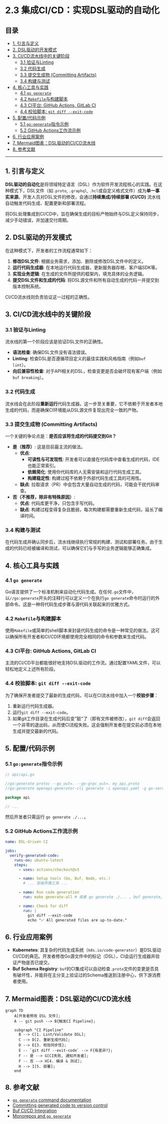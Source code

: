 # 2.3 集成CI/CD：实现DSL驱动的自动化

## 目录

- [1. 引言与定义](#1-引言与定义)
- [2. DSL驱动的开发模式](#2-dsl驱动的开发模式)
- [3. CI/CD流水线中的关键阶段](#3-cicd流水线中的关键阶段)
  - [3.1 验证与Linting](#31-验证与linting)
  - [3.2 代码生成](#32-代码生成)
  - [3.3 提交生成物 (Committing Artifacts)](#33-提交生成物-committing-artifacts)
  - [3.4 构建与测试](#34-构建与测试)
- [4. 核心工具与实践](#4-核心工具与实践)
  - [4.1 `go generate`](#41-go-generate)
  - [4.2 `Makefile`与构建脚本](#42-makefile与构建脚本)
  - [4.3 CI平台: GitHub Actions, GitLab CI](#43-ci平台-github-actions-gitlab-ci)
  - [4.4 校验脚本: `git diff --exit-code`](#44-校验脚本-git-diff---exit-code)
- [5. 配置/代码示例](#5-配置代码示例)
  - [5.1 `go:generate`指令示例](#51-go-generate指令示例)
  - [5.2 GitHub Actions工作流示例](#52-github-actions工作流示例)
- [6. 行业应用案例](#6-行业应用案例)
- [7. Mermaid图表：DSL驱动的CI/CD流水线](#7-mermaid图表-dsl驱动的cicd流水线)
- [8. 参考文献](#8-参考文献)

---

## 1. 引言与定义

**DSL驱动的自动化**是将领域特定语言（DSL）作为软件开发流程核心的实践。在这种模式下，DSL文件（如`.proto`, `.graphql`, `.hcl`或自定义格式文件）成为**单一事实来源**。开发人员对DSL文件的修改，会通过**持续集成/持续部署 (CI/CD)** 流水线自动触发代码生成、配置更新和部署流程。

将DSL处理集成到CI/CD中，旨在确保生成的目标产物始终与DSL定义保持同步，减少手动错误，并加速交付周期。

## 2. DSL驱动的开发模式

在这种模式下，开发者的工作流程通常如下：
1. **修改DSL文件**: 根据业务需求，添加、删除或修改DSL文件中的定义。
2. **运行代码生成器**: 在本地运行代码生成器，更新服务器存根、客户端SDK等。
3. **实现业务逻辑**: 在生成的文件所提供的框架内，填充具体的业务逻辑。
4. **提交DSL文件和生成的代码**: 将DSL源文件和所有自动生成的代码一并提交到版本控制系统。

CI/CD流水线则负责验证这一过程的正确性。

## 3. CI/CD流水线中的关键阶段

### 3.1 验证与Linting

流水线的第一个阶段应该是验证DSL文件的正确性。
- **语法检查**: 确保DSL文件没有语法错误。
- **Linting**: 检查DSL是否遵循项目定义的最佳实践和风格指南（例如`buf lint`）。
- **向后兼容性检查**: 对于API相关的DSL，检查变更是否会破坏现有客户端（例如`buf breaking`）。

### 3.2 代码生成

流水线会在此阶段**重新运行**代码生成器。这一步至关重要，它不依赖于开发者本地生成的代码，而是确保CI环境能从DSL源文件复现出完全一致的产物。

### 3.3 提交生成物 (Committing Artifacts)

一个关键的争论点是：**是否应该将生成的代码提交到Git？**
- **是（推荐）**: 这是目前最主流的做法。
  - **优点**:
    - **可读性与可发现性**: 开发者可以直接在代码库中查看生成的代码，IDE也能正常索引。
    - **依赖简化**: 使用你代码库的人无需安装和运行代码生成工具。
    - **构建稳定性**: 构建过程不依赖于外部代码生成工具的可用性。
  - **缺点**: 拉取请求（PR）中会包含大量自动生成的代码，可能会干扰代码审查。
- **否（不推荐，除非有特殊原因）**:
  - **优点**: 代码库更干净，只包含手写代码。
  - **缺点**: 构建过程变得复杂且脆弱，每次构建都需要重新生成代码，延长了编译时间。

### 3.4 构建与测试

在代码生成并确认同步后，流水线继续执行常规的构建、测试和部署任务。由于生成的代码已经被编译和测试，可以确保它们与手写的业务逻辑能够正确集成。

## 4. 核心工具与实践

### 4.1 `go generate`

Go语言提供了一个标准机制来自动化代码生成。在任何`.go`文件中，以`//go:generate`开头的注释行可以定义一个在执行`go generate`命令时运行的外部命令。这是一种将代码生成步骤与源代码关联起来的优雅方式。

### 4.2 `Makefile`与构建脚本

使用`Makefile`或简单的shell脚本来封装代码生成的命令是一种常见的做法。这可以确保所有开发者和CI/CD环境都使用完全相同的命令和参数来生成代码。

### 4.3 CI平台: GitHub Actions, GitLab CI

主流的CI/CD平台都能很好地支持DSL驱动的工作流。通过配置YAML文件，可以轻松地定义上述所有阶段。

### 4.4 校验脚本: `git diff --exit-code`

为了确保开发者提交了最新的生成代码，可以在CI流水线中加入一个**校验步骤**：
1. 重新运行代码生成器。
2. 运行`git diff --exit-code`。
3. 如果git工作目录在生成代码后变"脏"了（即有文件被修改），`git diff`会返回一个非零的退出码，从而使CI流程失败。这会强制开发者在提交前必须在本地生成并提交最新的代码。

## 5. 配置/代码示例

### 5.1 `go:generate`指令示例

```go
// api/api.go

//go:generate protoc --go_out=. --go-grpc_out=. my_api.proto
//go:generate openapi-generator-cli generate -i openapi.yaml -g go-server -o gen/

package api

// ...
```
然后开发者只需运行 `go generate ./...`。

### 5.2 GitHub Actions工作流示例

```yaml
name: DSL-driven CI

jobs:
  verify-generated-code:
    runs-on: ubuntu-latest
    steps:
      - uses: actions/checkout@v3

      - name: Setup tools (Go, Buf, Node, etc.)
        # ... 安装所需工具 ...

      - name: Run code generation
        run: make generate-all # 或者 go generate ./... , buf generate, etc.

      - name: Check for diff
        run: |
          git diff --exit-code
          echo "✅ All generated files are up-to-date."
```

## 6. 行业应用案例

- **Kubernetes**: 其复杂的代码生成系统（`k8s.io/code-generator`）是DSL驱动CI/CD的典范。开发者修改Go源文件中的标记（DSL），CI会运行生成器并验证产物是否已提交。
- **Buf Schema Registry**: `buf`的CI集成可以自动检查`.proto`文件的变更是否具有破坏性，并能将在主分支上验证过的Schema推送到注册中心，供下游消费者使用。

## 7. Mermaid图表：DSL驱动的CI/CD流水线

```mermaid
graph TD
    A[开发者修改 DSL 文件];
    A -- git push --> B{触发CI Pipeline};
    
    subgraph "CI Pipeline"
      B --> C[1. Lint/Validate DSL];
      C --> D[2. 重新生成代码];
      D --> E{3. 校验同步性};
      E -- `git diff --exit-code` --> F{有差异?};
      F -- 是 --> G[CI失败, 通知开发者];
      F -- 否 --> H[4. 编译 & 测试];
      H --> I[5. 部署];
    end
```

## 8. 参考文献

- [`go generate` command documentation](https://pkg.go.dev/cmd/go#hdr-Generate_Go_files_by_processing_source)
- [Committing generated code to version control](https://www.jeremydaly.com/should-you-commit-generated-code-to-version-control/)
- [Buf CI/CD Integration](https://docs.buf.build/ci-cd/overview)
- [Monorepos and `go generate`](https://earthly.dev/blog/golang-monorepo/) 